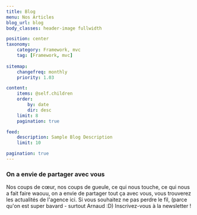 ```yaml
---
title: Blog
menu: Nos Articles
blog_url: blog
body_classes: header-image fullwidth

position: center
taxonomy:
    category: Framework, mvc
    tag: [Framework, mvc]
    
sitemap:
    changefreq: monthly
    priority: 1.03

content:
    items: @self.children
    order:
        by: date
        dir: desc
    limit: 8
    pagination: true

feed:
    description: Sample Blog Description
    limit: 10

pagination: true
---
```

### On a envie de partager avec vous
    
Nos coups de cœur, nos coups de gueule, 
ce qui nous touche, ce qui nous a fait faire waouu, 
on a envie de partager tout ça avec vous, 
vous trouverez les
actualités de l'agence ici. Si vous souhaitez
ne pas perdre le fil, (parce qu'on est 
super bavard - surtout Arnaud :D)
Inscrivez-vous à la newsletter !
